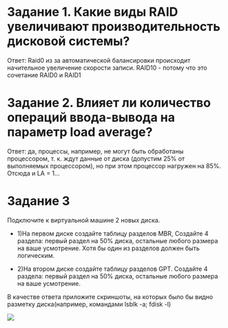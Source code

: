 # Задание 1. Какие виды RAID увеличивают производительность дисковой системы?

Ответ: Raid0 из за автоматической балансировки происходит начительное увеличение скорости записи. RAID10 - потому что это сочетание RAID0 и RAID1


# Задание 2. Влияет ли количество операций ввода-вывода на параметр load average?

Ответ:  да, процессы, например, не могут быть обработаны процессором, т. к. ждут данные от диска (допустим 25% от выполняемых процессором), но при этом процессор нагружен на 85%. Отсюда и LA = 1...

# Задание 3
Подключите к виртуальной машине 2 новых диска.

* 1)На первом диске создайте таблицу разделов MBR, Создайте 4 раздела: первый раздел на 50% диска, остальные любого размера на ваше усмотрение. Хотя бы один из разделов должен быть логическим.

* 2)На втором диске создайте таблицу разделов GPT. Создайте 4 раздела: первый раздел на 50% диска, остальные любого размера на ваше усмотрение.

В качестве ответа приложите скриншоты, на которых было бы видно разметку диска(например, командами lsblk -a; fdisk -l)

![](https://i.postimg.cc/vT3Yw6YG/123.png) 
